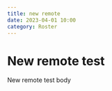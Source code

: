 ```yaml
---
title: new remote
date: 2023-04-01 10:00
category: Roster
---
```


# New remote test

New remote test body